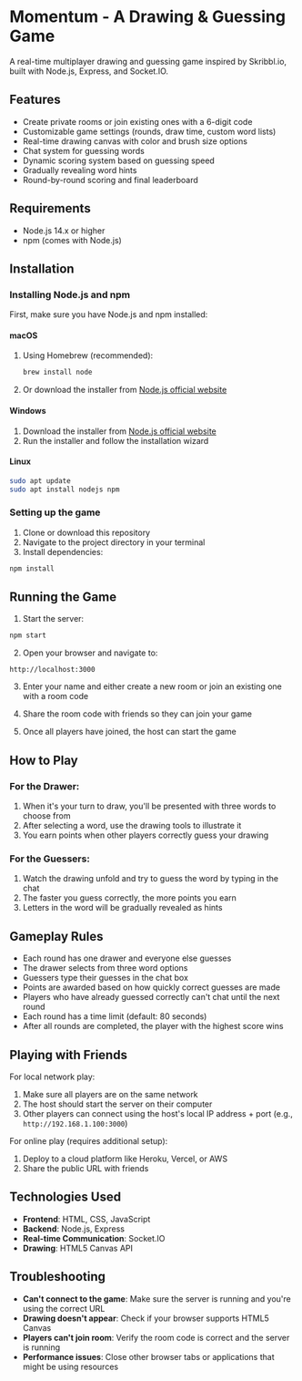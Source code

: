 # Momentum - A Drawing & Guessing Game

A real-time multiplayer drawing and guessing game inspired by Skribbl.io, built with Node.js, Express, and Socket.IO.

## Features

- Create private rooms or join existing ones with a 6-digit code
- Customizable game settings (rounds, draw time, custom word lists)
- Real-time drawing canvas with color and brush size options
- Chat system for guessing words
- Dynamic scoring system based on guessing speed
- Gradually revealing word hints
- Round-by-round scoring and final leaderboard

## Requirements

- Node.js 14.x or higher
- npm (comes with Node.js)

## Installation

### Installing Node.js and npm

First, make sure you have Node.js and npm installed:

#### macOS
1. Using Homebrew (recommended):
   ```bash
   brew install node
   ```
   
2. Or download the installer from [Node.js official website](https://nodejs.org/)

#### Windows
1. Download the installer from [Node.js official website](https://nodejs.org/)
2. Run the installer and follow the installation wizard

#### Linux
```bash
sudo apt update
sudo apt install nodejs npm
```

### Setting up the game

1. Clone or download this repository
2. Navigate to the project directory in your terminal
3. Install dependencies:

```bash
npm install
```

## Running the Game

1. Start the server:

```bash
npm start
```

2. Open your browser and navigate to:

```
http://localhost:3000
```

3. Enter your name and either create a new room or join an existing one with a room code

4. Share the room code with friends so they can join your game

5. Once all players have joined, the host can start the game

## How to Play

### For the Drawer:

1. When it's your turn to draw, you'll be presented with three words to choose from
2. After selecting a word, use the drawing tools to illustrate it
3. You earn points when other players correctly guess your drawing

### For the Guessers:

1. Watch the drawing unfold and try to guess the word by typing in the chat
2. The faster you guess correctly, the more points you earn
3. Letters in the word will be gradually revealed as hints

## Gameplay Rules

- Each round has one drawer and everyone else guesses
- The drawer selects from three word options
- Guessers type their guesses in the chat box
- Points are awarded based on how quickly correct guesses are made
- Players who have already guessed correctly can't chat until the next round
- Each round has a time limit (default: 80 seconds)
- After all rounds are completed, the player with the highest score wins

## Playing with Friends

For local network play:
1. Make sure all players are on the same network
2. The host should start the server on their computer
3. Other players can connect using the host's local IP address + port (e.g., `http://192.168.1.100:3000`)

For online play (requires additional setup):
1. Deploy to a cloud platform like Heroku, Vercel, or AWS
2. Share the public URL with friends

## Technologies Used

- **Frontend**: HTML, CSS, JavaScript
- **Backend**: Node.js, Express
- **Real-time Communication**: Socket.IO
- **Drawing**: HTML5 Canvas API

## Troubleshooting

- **Can't connect to the game**: Make sure the server is running and you're using the correct URL
- **Drawing doesn't appear**: Check if your browser supports HTML5 Canvas
- **Players can't join room**: Verify the room code is correct and the server is running
- **Performance issues**: Close other browser tabs or applications that might be using resources 